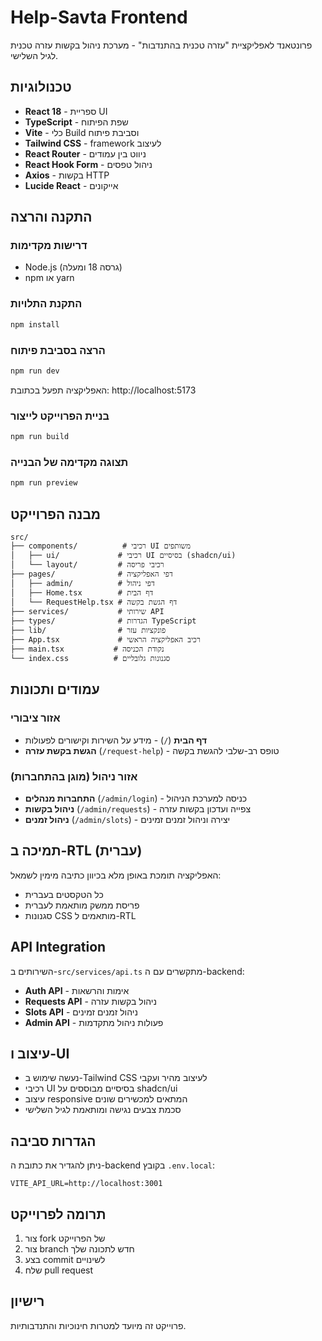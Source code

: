 # Help-Savta Frontend

פרונטאנד לאפליקציית "עזרה טכנית בהתנדבות" - מערכת ניהול בקשות עזרה טכנית לגיל השלישי.

## טכנולוגיות

- **React 18** - ספריית UI
- **TypeScript** - שפת הפיתוח
- **Vite** - כלי Build וסביבת פיתוח
- **Tailwind CSS** - framework לעיצוב
- **React Router** - ניווט בין עמודים
- **React Hook Form** - ניהול טפסים
- **Axios** - בקשות HTTP
- **Lucide React** - אייקונים

## התקנה והרצה

### דרישות מקדימות
- Node.js (גרסה 18 ומעלה)
- npm או yarn

### התקנת התלויות
```bash
npm install
```

### הרצה בסביבת פיתוח
```bash
npm run dev
```
האפליקציה תפעל בכתובת: http://localhost:5173

### בניית הפרוייקט לייצור
```bash
npm run build
```

### תצוגה מקדימה של הבנייה
```bash
npm run preview
```

## מבנה הפרוייקט

```
src/
├── components/          # רכיבי UI משותפים
│   ├── ui/             # רכיבי UI בסיסיים (shadcn/ui)
│   └── layout/         # רכיבי פריסה
├── pages/              # דפי האפליקציה
│   ├── admin/          # דפי ניהול
│   ├── Home.tsx        # דף הבית
│   └── RequestHelp.tsx # דף הגשת בקשה
├── services/           # שירותי API
├── types/              # הגדרות TypeScript
├── lib/                # פונקציות עזר
├── App.tsx             # רכיב האפליקציה הראשי
├── main.tsx           # נקודת הכניסה
└── index.css          # סגנונות גלובליים
```

## עמודים ותכונות

### אזור ציבורי
- **דף הבית** (`/`) - מידע על השירות וקישורים לפעולות
- **הגשת בקשת עזרה** (`/request-help`) - טופס רב-שלבי להגשת בקשה

### אזור ניהול (מוגן בהתחברות)
- **התחברות מנהלים** (`/admin/login`) - כניסה למערכת הניהול
- **ניהול בקשות** (`/admin/requests`) - צפייה ועדכון בקשות עזרה
- **ניהול זמנים** (`/admin/slots`) - יצירה וניהול זמנים זמינים

## תמיכה ב-RTL (עברית)

האפליקציה תומכת באופן מלא בכיוון כתיבה מימין לשמאל:
- כל הטקסטים בעברית
- פריסת ממשק מותאמת לעברית
- סגנונות CSS מותאמים ל-RTL

## API Integration

השירותים ב-`src/services/api.ts` מתקשרים עם ה-backend:
- **Auth API** - אימות והרשאות
- **Requests API** - ניהול בקשות עזרה
- **Slots API** - ניהול זמנים זמינים
- **Admin API** - פעולות ניהול מתקדמות

## עיצוב ו-UI

- נעשה שימוש ב-Tailwind CSS לעיצוב מהיר ועקבי
- רכיבי UI בסיסיים מבוססים על shadcn/ui
- עיצוב responsive המתאים למכשירים שונים
- סכמת צבעים נגישה ומותאמת לגיל השלישי

## הגדרות סביבה

ניתן להגדיר את כתובת ה-backend בקובץ `.env.local`:
```
VITE_API_URL=http://localhost:3001
```

## תרומה לפרוייקט

1. צור fork של הפרוייקט
2. צור branch חדש לתכונה שלך
3. בצע commit לשינויים
4. שלח pull request

## רישיון

פרוייקט זה מיועד למטרות חינוכיות והתנדבותיות.